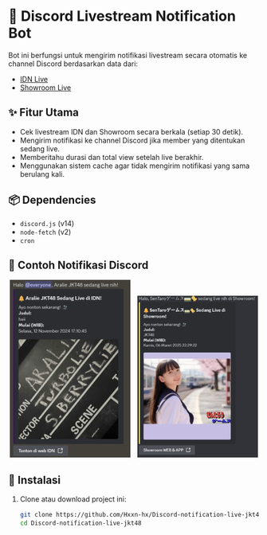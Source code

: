 # 📡 Discord Livestream Notification Bot

Bot ini berfungsi untuk mengirim notifikasi livestream secara otomatis ke channel Discord berdasarkan data dari:
- [IDN Live](https://www.idn.app/)
- [Showroom Live](https://www.showroom-live.com/)

## ✨ Fitur Utama
- Cek livestream IDN dan Showroom secara berkala (setiap 30 detik).
- Mengirim notifikasi ke channel Discord jika member yang ditentukan sedang live.
- Memberitahu durasi dan total view setelah live berakhir.
- Menggunakan sistem cache agar tidak mengirim notifikasi yang sama berulang kali.

## 📦 Dependencies
- `discord.js` (v14)
- `node-fetch` (v2)
- `cron`

## 📸 Contoh Notifikasi Discord

<p align="center">
  <img src="idn.png" alt="Contoh Notifikasi IDN" width="48%" style="margin-right:10px;" />
  <img src="showroom.png" alt="Contoh Notifikasi SHOWROOM" width="48%" />
</p>

## 📂 Instalasi

1. Clone atau download project ini:
   ```bash
   git clone https://github.com/Hxxn-hx/Discord-notification-live-jkt48.git
   cd Discord-notification-live-jkt48
